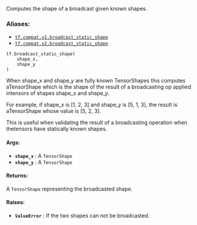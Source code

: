 
Computes the shape of a broadcast given known shapes.


### Aliases:
- [ `tf.compat.v1.broadcast_static_shape` ](/api_docs/python/tf/broadcast_static_shape)
- [ `tf.compat.v2.broadcast_static_shape` ](/api_docs/python/tf/broadcast_static_shape)


```
tf.broadcast_static_shape(
    shape_x,
    shape_y
)

```


When shape_x and shape_y are fully known TensorShapes this computes aTensorShape which is the shape of the result of a broadcasting op applied intensors of shapes shape_x and shape_y.

For example, if shape_x is [1, 2, 3] and shape_y is [5, 1, 3], the result is aTensorShape whose value is [5, 2, 3].

This is useful when validating the result of a broadcasting operation when thetensors have statically known shapes.


#### Args:
- **`shape_x`** : A  `TensorShape` 
- **`shape_y`** : A  `TensorShape` 


#### Returns:

A  `TensorShape`  representing the broadcasted shape.


#### Raises:
- **`ValueError`** : If the two shapes can not be broadcasted.
